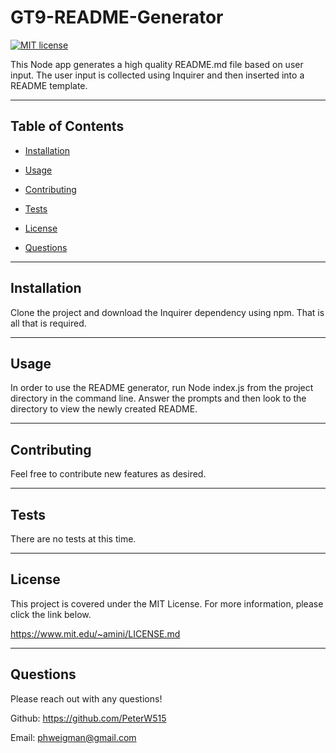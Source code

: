 # GT9-README-Generator

  [![MIT license](https://img.shields.io/badge/License-MIT-blue.svg)](https://lbesson.mit-license.org/)

  This Node app generates a high quality README.md file based on user input. The user input is collected using Inquirer and then inserted into a README template.

  ---

  ## Table of Contents
  
  - [Installation](#installation)
  
  - [Usage](#usage)
  
  - [Contributing](#contributing)
  
  - [Tests](#tests)
  
  - [License](#license)
  
  - [Questions](#questions)
  
  ---
  
  ## Installation

  Clone the project and download the Inquirer dependency using npm. That is all that is required.

  ---
  
  ## Usage

  In order to use the README generator, run Node index.js from the project directory in the command line. Answer the prompts and then look to the directory to view the newly created README.

  ---
  
  ## Contributing

  Feel free to contribute new features as desired.

  ---
  
  ## Tests

  There are no tests at this time.

  ---
  
  ## License

  This project is covered under the MIT License. For more information, please click the link below.

  https://www.mit.edu/~amini/LICENSE.md

  ---
  
  ## Questions
  
  Please reach out with any questions!
  
  Github: https://github.com/PeterW515

  Email: phweigman@gmail.com
  
